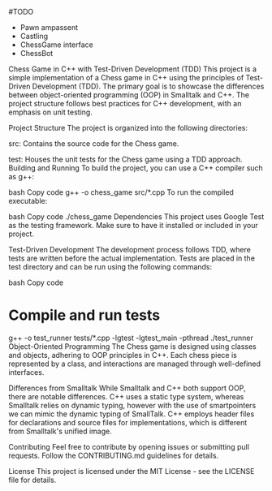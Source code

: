 #TODO
- Pawn ampassent
- Castling
- ChessGame interface
- ChessBot


Chess Game in C++ with Test-Driven Development (TDD)
This project is a simple implementation of a Chess game in C++ using the principles of Test-Driven Development (TDD). The primary goal is to showcase the differences between object-oriented programming (OOP) in Smalltalk and C++. The project structure follows best practices for C++ development, with an emphasis on unit testing.

Project Structure
The project is organized into the following directories:

src: Contains the source code for the Chess game.

test: Houses the unit tests for the Chess game using a TDD approach.
Building and Running
To build the project, you can use a C++ compiler such as g++:

bash
Copy code
g++ -o chess_game src/*.cpp
To run the compiled executable:

bash
Copy code
./chess_game
Dependencies
This project uses Google Test as the testing framework. Make sure to have it installed or included in your project.

Test-Driven Development
The development process follows TDD, where tests are written before the actual implementation. Tests are placed in the test directory and can be run using the following commands:

bash
Copy code
# Compile and run tests
g++ -o test_runner tests/*.cpp -lgtest -lgtest_main -pthread
./test_runner
Object-Oriented Programming
The Chess game is designed using classes and objects, adhering to OOP principles in C++. Each chess piece is represented by a class, and interactions are managed through well-defined interfaces.

Differences from Smalltalk
While Smalltalk and C++ both support OOP, there are notable differences. C++ uses a static type system, whereas Smalltalk relies on dynamic typing, however with the use of smartpointers we can mimic the dynamic typing of SmallTalk. C++ employs header files for declarations and source files for implementations, which is different from Smalltalk's unified image.

Contributing
Feel free to contribute by opening issues or submitting pull requests. Follow the CONTRIBUTING.md guidelines for details.

License
This project is licensed under the MIT License - see the LICENSE file for details.

